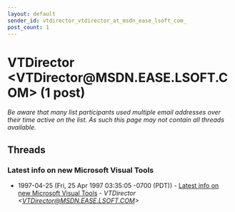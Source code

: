 ```yaml
---
layout: default
sender_id: vtdirector_vtdirector_at_msdn_ease_lsoft_com_
post_count: 1
---
```


# VTDirector <VTDirector<span>@</span>MSDN.EASE.LSOFT.COM> (1 post)

_Be aware that many list participants used multiple email addresses over their time active on the list. As such this page may not contain all threads available._

## Threads

### Latest info on new Microsoft Visual Tools
+ 1997-04-25 (Fri, 25 Apr 1997 03:35:05 -0700 (PDT)) - [Latest info on new Microsoft Visual Tools](/archive/1997/04/5ddb9e3bd01885ac107d6afc2b4bd0ba4717b0c00b2f8feb9f2c9063f6e961c9) - _VTDirector \<VTDirector@MSDN.EASE.LSOFT.COM\>_

